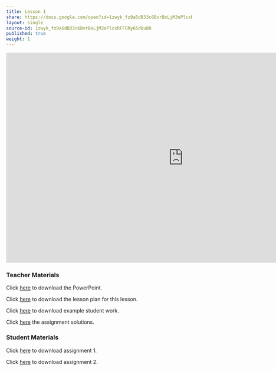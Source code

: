 ```yaml
---
title: Lesson 1
share: https://docs.google.com/open?id=1zwyk_fz9a5dB33c6BvrBxLjM3oPlcxRFFCRy65d6uB0
layout: single
source-id: 1zwyk_fz9a5dB33c6BvrBxLjM3oPlcxRFFCRy65d6uB0
published: true
weight: 1
---
```


<iframe src="https://docs.google.com/presentation/d/e/2PACX-1vRshUm-gpLxtB-Za87iTXnQelIZeiqEK1aV3v2YnnVP8I4RGoohU2sURA2HB9DVkTW4S4opT7fvZW8P/embed?start=false&loop=false&delayms=3000" frameborder="0" width="960" height="569" allowfullscreen="true" mozallowfullscreen="true" webkitallowfullscreen="true"></iframe>

### Teacher Materials

Click <a href="https://docs.google.com/presentation/d/1CkMAiJbk4v7iZ3d34Lb4SfjhH1qt6BBayUh2BONJLhk/edit?usp=sharing" target="_blank">here</a> to download the PowerPoint.

Click <a href="https://docs.google.com/document/d/1ZPKvAEImq0S_oOFY9sv3ZNNr3htHscrlHJg4yTff4h0/edit?usp=sharing" target="_blank">here</a> to download the lesson plan for this lesson.

Click <a href="https://drive.google.com/drive/folders/1J_YaPg73bFqNXQ9v9facE0npwouvuEFg?usp=sharing" target="_blank">here</a> to download example student work.

Click <a href="https://docs.google.com/document/d/16Uee9gGDvdm3zLcdccPsSrEjgC4n5fP0AaAed3sE5rA/edit?usp=sharing" target="_blank">here</a> the assignment solutions.

### Student Materials

Click <a href="https://docs.google.com/document/d/1WXcN41b0401piNja-YU_uGEcF0plGHSzNE_NLqLihkg/edit?usp=sharing" target="_blank">here</a> to download assignment 1.

Click <a href="https://docs.google.com/document/d/1wp15tio-8mHlW58c3EPPz3BT6pOQmKEdEscTUSNLU8s/edit?usp=sharing" target="_blank">here</a> to download assignment 2.
